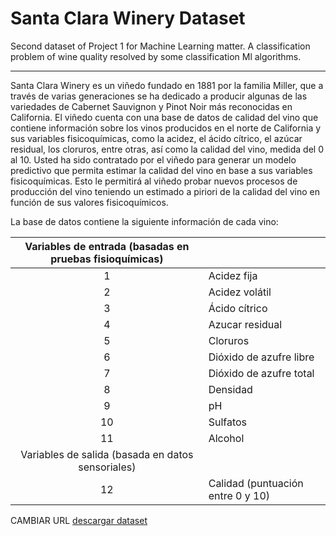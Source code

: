 # Santa Clara Winery Dataset
Second dataset of Project 1 for Machine Learning matter. A classification problem of wine quality resolved by some classification Ml algorithms.

***

Santa Clara Winery es un viñedo fundado en 1881 por la familia Miller, que a través de varias generaciones se ha dedicado a producir algunas de las variedades de Cabernet Sauvignon y Pinot Noir más reconocidas en California. El viñedo cuenta con una base de datos de calidad del vino que contiene información sobre los vinos producidos en el norte de California y sus variables fisicoquímicas, como la acidez, el ácido cítrico, el azúcar residual, los cloruros, entre otras, así como la calidad del vino, medida del 0 al 10. Usted ha sido contratado por el viñedo para generar un modelo predictivo que permita estimar la calidad del vino en base a sus variables fisicoquímicas. Esto le permitirá al viñedo probar nuevos procesos de producción del vino teniendo un estimado a piriori de la calidad del vino en función de sus valores fisicoquímicos.

La base de datos contiene la siguiente información de cada vino:

|     Variables de entrada (basadas en pruebas fisioquímicas)    ||
|:-----------:|:---------|
|      1     | Acidez fija   |
|      2     | Acidez volátil   |
|      3     | Ácido cítrico   |
|      4     | Azucar residual   |
|      5     | Cloruros   |
|      6     | Dióxido de azufre libre |
|      7     | Dióxido de azufre total |
|      8     | Densidad |
|      9     | pH |
|     10     | Sulfatos |
|     11     | Alcohol |
|     Variables de salida (basada en datos sensoriales)    ||
|     12     | Calidad (puntuación entre 0 y 10) |

CAMBIAR URL
[descargar dataset](https://drive.google.com/uc?export=download&id=1AKTS-Z-1WN0Wrn-s5cyCXk2ccgQTkJTz)